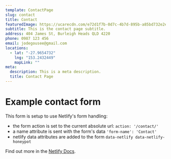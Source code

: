 ```yaml
---
template: ContactPage
slug: contact
title: Contact
featuredImage: https://ucarecdn.com/e72d1f7b-0d7c-4b7d-895b-a85bd732e2ed/-/crop/5107x1003/0,151/-/preview/
subtitle: This is the contact page subtitle.
address: 404 James St, Burleigh Heads QLD 4220
phone: 0987 123 456
email: jodegousee@gmail.com
locations:
  - lat: "-27.9654732"
    lng: "153.2432449"
    mapLink: ""
meta:
  description: This is a meta description.
  title: Contact Page
---
```


# Example contact form

This form is setup to use Netlify's form handling:

- the form action is set to the current absolute url: `action: '/contact/'`
- a name attribute is sent with the form's data `'form-name': 'Contact'`
- netlify data attributes are added to the form `data-netlify data-netlify-honeypot`

Find out more in the [Netlify Docs](https://www.netlify.com/docs/form-handling/).
